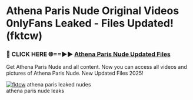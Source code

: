 # Athena Paris Nude Original Videos 0nlyFans Leaked - Files Updated! (fktcw)

<h3>🔴 CLICK HERE 🌐==►► <a href="https://tinyurl.com/52m3yx9h" rel="nofollow">Athena Paris Nude Updated Files</a></h3>

Get Athena Paris Nude and all content. Now you can access all videos and pictures of Athena Paris Nude. New Updated Files 2025!

[![fktcw](https://i.imgur.com/TnHtlc8.gif)](https://tinyurl.com/52m3yx9h)
athena paris leaked nudes<br>
athena paris nude leaks